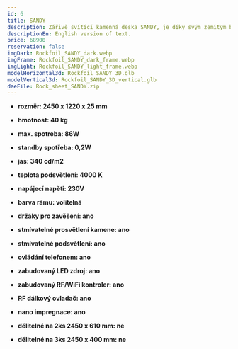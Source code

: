 ```yaml
---
id: 6
title: SANDY
description: Zářivě svítící kamenná deska SANDY, je díky svým zemitým barvám, příjemným interiérovým osvětlením, které vynikne za všech světelných podmínek.
descriptionEn: English version of text.
price: 68900
reservation: false
imgDark: Rockfoil_SANDY_dark.webp
imgFrame: Rockfoil_SANDY_dark_frame.webp
imgLight: Rockfoil_SANDY_light_frame.webp
modelHorizontal3d: Rockfoil_SANDY_3D.glb
modelVertical3d: Rockfoil_SANDY_3D_vertical.glb
daeFile: Rock_sheet_SANDY.zip
---
```

- **rozměr: 2450 x 1220 x 25 mm**
- **hmotnost: 40 kg**
- **max. spotreba: 86W**
- **standby spotřeba: 0,2W**
- **jas: 340 cd/m2**
- **teplota podsvětlení: 4000 K**
- **napájecí napěti: 230V**
- **barva rámu: volitelná**

- **držáky pro zavěšení: ano**
- **stmívatelné prosvětlení kamene: ano**
- **stmívatelné podsvětlení: ano**
- **ovládání telefonem: ano**
- **zabudovaný LED zdroj: ano**
- **zabudovaný RF/WiFi kontroler: ano**
- **RF dálkový ovladač: ano**
- **nano impregnace: ano**
- **dělitelné na 2ks 2450 x 610 mm: ne**
- **dělitelné na 3ks 2450 x 400 mm: ne**